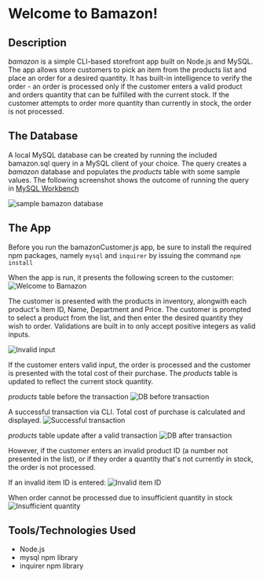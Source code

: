 # Welcome to Bamazon!

## Description
_bamazon_ is a simple CLI-based storefront app built on Node.js and MySQL. The app allows store customers to pick an item from the products list and place an order for a desired quantity. It has built-in intelligence to verify the order - an order is processed only if the customer enters a valid product and orders quantity that can be fulfilled with the current stock. If the customer attempts to order more quantity than currently in stock, the order is not processed.

## The Database
A local MySQL database can be created by running the included bamazon.sql query in a MySQL client of your choice. The query creates a _bamazon_ database and populates the _products_ table with some sample values.
The following screenshot shows the outcome of running the query in [MySQL Workbench](https://dev.mysql.com/downloads/workbench/)

![sample _bamazon_ database](https://siraj-mohammed.github.io/bamazon/Screenshots/1-database_created_updated.jpg)

## The App
Before you run the bamazonCustomer.js app, be sure to install the required npm packages, namely `mysql` and `inquirer` by issuing the command `npm install`

When the app is run, it presents the following screen to the customer:
![Welcome to Bamazon](https://siraj-mohammed.github.io/bamazon/Screenshots/2-inventory_display.jpg)

The customer is presented with the products in inventory, alongwith each product's Item ID, Name, Department and Price. The customer is prompted to select a product from the list, and then enter the desired quantity they wish to order. Validations are built in to only accept positive integers as valid inputs. 

![Invalid input](https://siraj-mohammed.github.io/bamazon/Screenshots/3-validation_invalid_itemID.jpg)

If the customer enters valid input, the order is processed and the customer is presented with the total cost of their purchase. The _products_ table is updated to reflect the current stock quantity.

_products_ table before the transaction
![DB before transaction](https://siraj-mohammed.github.io/bamazon/Screenshots/4-db_before_transaction.jpg)

A successful transaction via CLI. Total cost of purchase is calculated and displayed.
![Successful transaction](https://siraj-mohammed.github.io/bamazon/Screenshots/5-successful_transaction.jpg)

_products_ table update after a valid transaction
![DB after transaction](https://siraj-mohammed.github.io/bamazon/Screenshots/6-db_after_transaction.jpg)

However, if the customer enters an invalid product ID (a number not presented in the list), or if they order a quantity that's not currently in stock, the order is not processed.

If an invalid item ID is entered:
![Invalid item ID](https://siraj-mohammed.github.io/bamazon/Screenshots/7-validation_incorrect_itemID.jpg)

When order cannot be processed due to insufficient quantity in stock
![Insufficient quantity](https://siraj-mohammed.github.io/bamazon/Screenshots/8-validation_insufficient_quantity.jpg)


## Tools/Technologies Used
- Node.js
- mysql npm library
- inquirer npm library